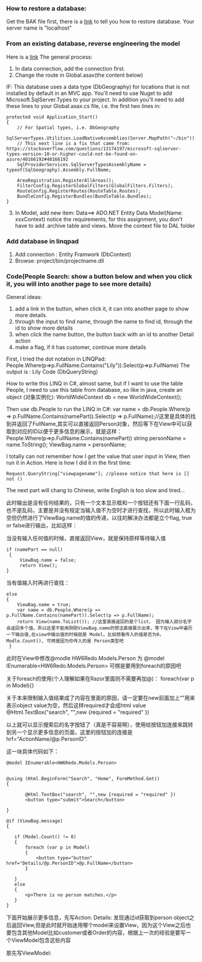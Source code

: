 ### How to restore a database:
Get the BAK file first, there is a [link](https://www.howtogeek.com/50354/restoring-a-sql-database-backup-using-sql-server-management-studio/) to tell you how to restore database. Your server name is "localhost"

### From an existing database, reverse engineering the model

Here is a [link](https://docs.microsoft.com/en-us/ef/ef6/modeling/code-first/workflows/existing-database)
The general process:
1. In data connection, add the connection first.
2. Change the route in Global.asax(the content below)

IF: This database uses a data type (DbGeography) for locations that is not installed by default in an MVC app. You'll need to use Nuget to add Microsoft.SqlServer.Types to your project. In addition you'll need to add these lines to your Global.asax.cs file, i.e. the first two lines in:
```
protected void Application_Start()
{
    // For Spatial types, i.e. DbGeography
    SqlServerTypes.Utilities.LoadNativeAssemblies(Server.MapPath("~/bin"));
    // This next line is a fix that came from: https://stackoverflow.com/questions/13174197/microsoft-sqlserver-types-version-10-or-higher-could-not-be-found-on-azure/40166192#40166192
    SqlProviderServices.SqlServerTypesAssemblyName = typeof(SqlGeography).Assembly.FullName;

    AreaRegistration.RegisterAllAreas();
    FilterConfig.RegisterGlobalFilters(GlobalFilters.Filters);
    RouteConfig.RegisterRoutes(RouteTable.Routes);
    BundleConfig.RegisterBundles(BundleTable.Bundles);
}
```
3. In Model, add new item: Data==> ADO.NET Entity Data Model(Name: xxxContext)
    notice the requirements, for this assignment, you don't have to add .archive table and views. Move the context file to DAL folder
### Add database in linqpad
1. Add connection : Entity Framwork (DbContext)
2. Browse: project/bin/projectname.dll
### Code(People Search: show a button below and when you click it, you will into another page to see more details)
General ideas: 
1. add a link in the button, when click it, it can into another page to show more details.
2. through the input to find name, through the name to find id, through the id to show more details
3. when click the name button, the button back with an id to another Detail action
4. make a flag, if it has customer, continue more details

First, I tried the dot notation in LINQPad:
People.Where(p=>p.FullName.Contains("Lily")).Select(p=>p.FullName)
The output is : Lily Code (DbQueryString)

How to write this LINQ in C#, almost same, but if I want to use the table People, I need to use this table from database, so like in java, create an object (对象实例化): WorldWideContext db = new WorldWideContext();

Then use db.People to run the LINQ in C#: 
var name = db.People.Where(p => p.FullName.Contains(namePart)).Select(p => p.FullName);//这里是具体的找到并返回了FullName,其实可以直接返回Person对象，然后等下在View中可以获取到对应的ID以便于更多信息的展示，就是这样： People.Where(p=>p.FullName.Contains(namePart))
string personName = name.ToString();
ViewBag.name = personName;

I totally can not remember how I get the value that user input in View, then run it in Action. 
Here is how I did it in the first time:
```
Request.QueryString["viewpagename"]; //please notice that here is [] not ()
```
The next part will chang to Chinese, write English is too slow and tired...

此时输出是没有任何结果的，只有一个文本显示框和一个按钮还有下面一行乱码，也不是乱码，主要是并没有规定当输入值不为空时才进行查找，所以此时输入框为空但仍然进行了ViewBag.name的值的传递，以往的解决办法都是立个flag, true or false进行输出，比如这样：

当没有输入任何值的时候，直接返回View，就是保持原样等待输入值
```
if (namePart == null)
 {
     ViewBag.name = false;
     return View();
}
```
当有值输入时再进行查找：
```
else
{
    ViewBag.name = true;
    var name = db.People.Where(p => p.FullName.Contains(namePart)).Select(p => p.FullName);
    return View(name.ToList()); //这里直接返回的是个list， 因为输入部分名字会返回多个值，所以这里不能用刚刚ViewBag.name的想法直接展示出来，等下在View中遍历一下输出值,在view中输出值的时候就是 Model，比如想看传入的值是否为0， Modle.Count(), 可楞是因为你传入的是 Person类型吧
 }
```
此时在View中修改@modle HW6Redo.Models.Person 为 @model IEnumerable<HW6Redo.Models.Person> 可楞是要用到foreach的原因吧

关于foreach的使用(个人理解如果在Razor里面则不需要再加@)：
foreach(var p in Model){}

关于本来限制输入值结果成了内容在里面的原因，请一定要在new前面加上“”用来表示object value为空，然后这样required才会成html value
 @Html.TextBox("search", "",new {required = "required" })
 
 以上就可以显示搜索后的名字按钮了（真是不容易啊），使用给按钮加连接来跳转到另一个显示更多信息的页面，这里的按钮加的连接是hrf="ActionName/@p.PersonID".
 
 这一块具体代码如下：
 ```
 @model IEnumerable<HW6Redo.Models.Person>


@using (Html.BeginForm("Search", "Home", FormMethod.Get))
{

        @Html.TextBox("search", "",new {required = "required" })
        <button type="submit">Search</button>

}

@if (ViewBag.message)
{

    if (Model.Count() != 0)
    {
        foreach (var p in Model)
        {
            <button type="button" href="Details/@p.PersonID">@p.FullName</button>
        }

    }
    else
    {
        <p>There is no person matches.</p>
    }
}
 ```
下面开始展示更多信息，先写Action: Details:
发现通过id获取到person object之后返回View,但是此时就开始迷用哪个model来设置View，因为这个View之后也要包含其他Model比如customer或者Order的内容，根据上一次的经验是要写一个ViewModel包含这些内容

那先写ViewModel:
```

```









